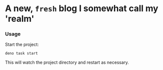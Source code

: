 # A new, `fresh` blog I somewhat call my 'realm'

### Usage

Start the project:

```
deno task start
```

This will watch the project directory and restart as necessary.
